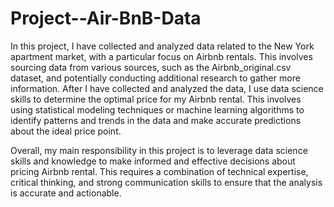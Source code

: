 # Project--Air-BnB-Data
In this project, I have collected and analyzed data related to the New York apartment market, with a particular focus on Airbnb rentals. This involves sourcing data from various sources, such as the Airbnb_original.csv dataset, and potentially conducting additional research to gather more information. After I have collected and analyzed the data, I use data science skills to determine the optimal price for my Airbnb rental. This involves using statistical modeling techniques or machine learning algorithms to identify patterns and trends in the data and make accurate predictions about the ideal price point.

Overall, my main responsibility in this project is to leverage data science skills and knowledge to make informed and effective decisions about pricing Airbnb rental. This requires a combination of technical expertise, critical thinking, and strong communication skills to ensure that the analysis is accurate and actionable.
